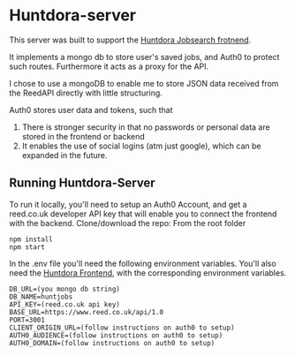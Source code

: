 # Huntdora-server
This server was built to support the [Huntdora Jobsearch frotnend](https://github.com/serendatapy/huntdora). 

It implements a mongo db to store user's saved jobs, and Auth0 to protect such routes. Furthermore it acts as a proxy for the API.

I chose to use a mongoDB to enable me to store JSON data received from the ReedAPI directly with little structuring. 

Auth0 stores user data and tokens, such that
1. There is stronger security in that no passwords or personal data are stored in the frontend or backend
2. It enables the use of social logins (atm just google), which can be expanded in the future.

## Running Huntdora-Server
To run it locally, you'll need to setup an Auth0 Account, and get a reed.co.uk developer API key that will enable you to connect the frontend with the backend.
Clone/download the repo:
From the root folder

```
npm install
npm start
```

In the .env file you'll need the following environment variables. You'll also need the [Huntdora Frontend](https://github.com/serendatapy/huntdora), with the corresponding environment variables. 

```
DB_URL=(you mongo db string)
DB_NAME=huntjobs
API_KEY=(reed.co.uk api key)
BASE_URL=https://www.reed.co.uk/api/1.0
PORT=3001
CLIENT_ORIGIN_URL=(follow instructions on auth0 to setup)
AUTH0_AUDIENCE=(follow instructions on auth0 to setup)
AUTH0_DOMAIN=(follow instructions on auth0 to setup)
```
